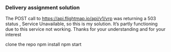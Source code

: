 ### Delivery assignment solution


The POST call to https://api.flightmap.io/api/v1/vrp was returning a 503 status , Service Unavailable, so this is my solution.
It’s partly functioning due to this service not working.
Thanks for your understanding and for your interest


clone the repo
npm install
npm start


